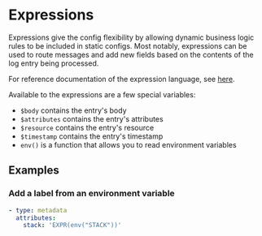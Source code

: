 # Expressions

Expressions give the config flexibility by allowing dynamic business logic rules to be included in static configs.
Most notably, expressions can be used to route messages and add new fields based on the contents of the log entry
being processed.

For reference documentation of the expression language, see [here](https://github.com/antonmedv/expr/blob/master/docs/Language-Definition.md).

Available to the expressions are a few special variables:
- `$body` contains the entry's body
- `$attributes` contains the entry's attributes
- `$resource` contains the entry's resource
- `$timestamp` contains the entry's timestamp
- `env()` is a function that allows you to read environment variables

## Examples

### Add a label from an environment variable

```yaml
- type: metadata
  attributes:
    stack: 'EXPR(env("STACK"))'
```
